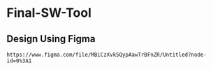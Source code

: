 # Final-SW-Tool

## Design Using Figma
```
https://www.figma.com/file/MBiCzXvk5QypAawTrBFnZR/Untitled?node-id=0%3A1
```
